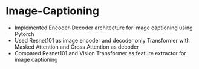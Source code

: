 # Image-Captioning
<ul>
  <li> Implemented Encoder-Decoder architecture for image captioning using Pytorch</li>
  <li> Used Resnet101 as image encoder and decoder only Transformer with Masked Attention and Cross Attention as decoder</li>
  <li> Compared Resnet101 and Vision Transformer as feature extractor for image captioning</li>
</ul>
